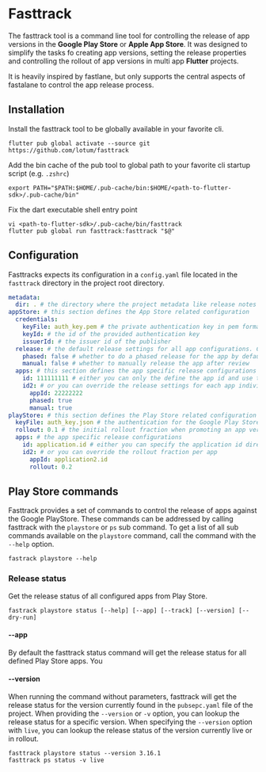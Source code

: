 # Fasttrack

The fasttrack tool is a command line tool for controlling the release of app versions in 
the **Google Play Store** or **Apple App Store**. It was designed to simplify the tasks fo creating
app versions, setting the release properties and controlling the rollout of app versions
in multi app **Flutter** projects.

It is heavily inspired by fastlane, but only supports the central aspects of fastalane to
control the app release process.

## Installation

Install the fasttrack tool to be globally available in your favorite cli.

```shell
flutter pub global activate --source git https://github.com/lotum/fasttrack
```

Add the bin cache of the pub tool to global path to your favorite cli startup script (e.g. `.zshrc`)

```shell
export PATH="$PATH:$HOME/.pub-cache/bin:$HOME/<path-to-flutter-sdk>/.pub-cache/bin"
```

Fix the dart executable shell entry point

```shell
vi <path-to-flutter-sdk>/.pub-cache/bin/fasttrack
flutter pub global run fasttrack:fasttrack "$@"
```

## Configuration

Fasttracks expects its configuration in a `config.yaml` file located in the `fasttrack` directory in the project root 
directory.

```yaml
metadata:
  dir: . # the directory where the project metadata like release notes are located
appStore: # this section defines the App Store related configuration 
  credentials:
    keyFile: auth_key.pem # the private authentication key in pem format
    keyId: # the id of the provided authentication key
    issuerId: # the issuer id of the publisher
  release: # the default release settings for all app configurations. Can be overridden for each app
    phased: false # whether to do a phased release for the app by default
    manual: false # whether to manually release the app after review
  apps: # this section defines the app specific release configurations
    id: 111111111 # either you can only the define the app id and use the common release settings
    id2: # or you can override the release settings for each app individually
      appId: 22222222
      phased: true
      manual: true
playStore: # this section defines the Play Store related configuration
  keyFile: auth_key.json # the authentication for the Google Play Store service user in json format
  rollout: 0.1 # the initial rollout fraction when promoting an app version to the release track 
  apps: # the app specific release configurations
    id: application.id # either you can specify the application id directly and use the default release configuration
    id2: # or you can override the rollout fraction per app
      appId: application2.id
      rollout: 0.2
```

## Play Store commands

Fasttrack provides a set of commands to control the release of apps against the Google PlayStore. 
These commands can be addressed by calling fasttrack with the `playstore` or `ps` sub command. To get
a list of all sub commands available on the `playstore` command, call the command with the `--help` option.
```shell
fastrack playstore --help
```

### Release status

Get the release status of all configured apps from Play Store.

```shell
fastrack playstore status [--help] [--app] [--track] [--version] [--dry-run]
```

#### --app
By default the fasttrack status command will get the release status for all defined Play Store apps. You 

#### --version
When running the command without parameters, fasttrack will get the release status for the version currently found
in the `pubsepc.yaml` file of the project. When providing the `--version` or `-v` option, you can lookup the release
status for a specific version. When specifying the `--version` option with `live`, you can lookup the release status 
of the version currently live or in rollout.

```shell
fasttrack playstore status --version 3.16.1
fasttrack ps status -v live
```